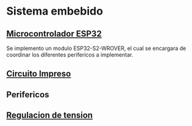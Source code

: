 # Sistema embebido


## [Microcontrolador ESP32](/SoC/ESP32/)
Se implemento un modulo ESP32-S2-WROVER, el cual se encargara de coordinar los diferentes perifericos a implementar.

## [Circuito Impreso](/CircuitoImpreso)

## Perifericos

## [Regulacion de tension](/Regulador)
